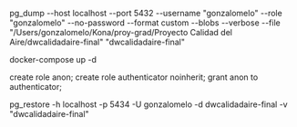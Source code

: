 pg_dump --host localhost --port 5432 --username "gonzalomelo" --role "gonzalomelo" --no-password  --format custom --blobs --verbose --file "/Users/gonzalomelo/Kona/proy-grad/Proyecto Calidad del Aire/dwcalidadaire-final" "dwcalidadaire-final"

docker-compose up -d

create role anon;
create role authenticator noinherit;
grant anon to authenticator;

pg_restore -h localhost -p 5434 -U gonzalomelo -d dwcalidadaire-final -v  "dwcalidadaire-final"